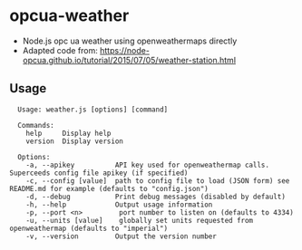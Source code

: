 # opcua-weather
+ Node.js opc ua weather using openweathermaps directly
+ Adapted code from: https://node-opcua.github.io/tutorial/2015/07/05/weather-station.html

## Usage
```
  Usage: weather.js [options] [command]
  
  Commands:
    help     Display help
    version  Display version
  
  Options:
    -a, --apikey          API key used for openweathermap calls. Superceeds config file apikey (if specified)
    -c, --config [value]  path to config file to load (JSON form) see README.md for example (defaults to "config.json")
    -d, --debug           Print debug messages (disabled by default)
    -h, --help            Output usage information
    -p, --port <n>         port number to listen on (defaults to 4334)
    -u, --units [value]    globally set units requested from openweathermap (defaults to "imperial")
    -v, --version         Output the version number
```